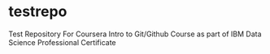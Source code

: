 # testrepo
Test Repository For Coursera Intro to Git/Github Course as part of IBM Data Science Professional Certificate
